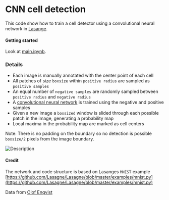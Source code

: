# CNN cell detection

This code show how to train a cell detector using a convolutional neural network in [Lasange](https://github.com/Lasagne/Lasagne).


#### Getting started
Look at [main.ipynb](main.ipynb).

### Details
* Each image is manually annotated with the center point of each cell
* All patches of size `boxsize` within `positive radius` are sampled as `positive samples`
* An equal number of `negative samples` are randomly sampled between `positive radius` and `negative radius`
* A [convolutional neural network](network.py) is trained using the negative and positive samples
* Given a new image a `boxsized` window is slided through each possible patch in the image, generating a probability map
* Local maxima in the probability map are marked as cell centers

Note: There is no padding on the boundary so no detection is possible `boxsize/2` pixels from the image boundary.

![Description](images/description.png)

#### Credit
The network and code structure is based on Lasanges `MNIST` example
[https://github.com/Lasagne/Lasagne/blob/master/examples/mnist.py](https://github.com/Lasagne/Lasagne/blob/master/examples/mnist.py)

Data from [Olof Enqvist](https://www.chalmers.se/en/Staff/Pages/olof-enqvist.aspx)
